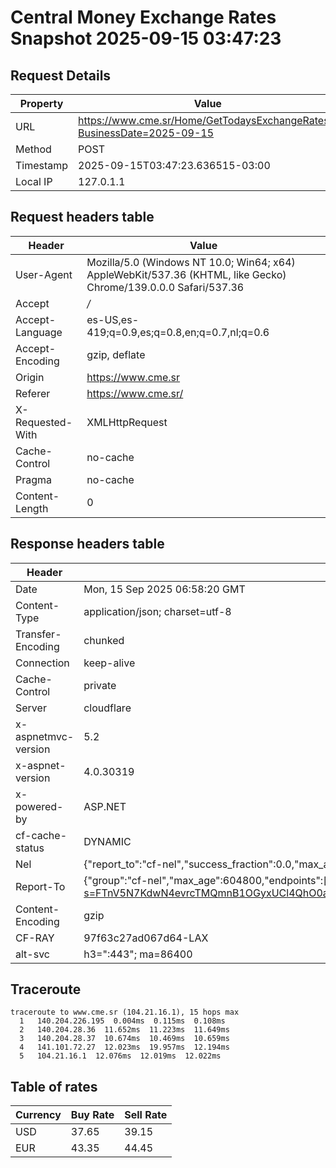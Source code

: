 # Central Money Exchange Rates Snapshot 2025-09-15 03:47:23
## Request Details

| Property | Value |
|----------|-------|
| URL | https://www.cme.sr/Home/GetTodaysExchangeRates/?BusinessDate=2025-09-15 |
| Method | POST |
| Timestamp | 2025-09-15T03:47:23.636515-03:00 |
| Local IP | 127.0.1.1 |
    
## Request headers table

| Header | Value |
|--------|-------|
| User-Agent | Mozilla/5.0 (Windows NT 10.0; Win64; x64) AppleWebKit/537.36 (KHTML, like Gecko) Chrome/139.0.0.0 Safari/537.36 |
| Accept | */* |
| Accept-Language | es-US,es-419;q=0.9,es;q=0.8,en;q=0.7,nl;q=0.6 |
| Accept-Encoding | gzip, deflate |
| Origin | https://www.cme.sr |
| Referer | https://www.cme.sr/ |
| X-Requested-With | XMLHttpRequest |
| Cache-Control | no-cache |
| Pragma | no-cache |
| Content-Length | 0 |

    
## Response headers table
| Header | Value |
|--------|-------|
| Date | Mon, 15 Sep 2025 06:58:20 GMT |
| Content-Type | application/json; charset=utf-8 |
| Transfer-Encoding | chunked |
| Connection | keep-alive |
| Cache-Control | private |
| Server | cloudflare |
| x-aspnetmvc-version | 5.2 |
| x-aspnet-version | 4.0.30319 |
| x-powered-by | ASP.NET |
| cf-cache-status | DYNAMIC |
| Nel | {"report_to":"cf-nel","success_fraction":0.0,"max_age":604800} |
| Report-To | {"group":"cf-nel","max_age":604800,"endpoints":[{"url":"https://a.nel.cloudflare.com/report/v4?s=FTnV5N7KdwN4evrcTMQmnB1OGyxUCl4QhO0a0DvRfIoiQJOKw0AkYd25q0hDQxIsAhcaee7Ya9Hx9uFUE1bu6zbmxt0%2BDTREXYk%3D"}]} |
| Content-Encoding | gzip |
| CF-RAY | 97f63c27ad067d64-LAX |
| alt-svc | h3=":443"; ma=86400 |

## Traceroute 

```
traceroute to www.cme.sr (104.21.16.1), 15 hops max
  1   140.204.226.195  0.004ms  0.115ms  0.108ms 
  2   140.204.28.36  11.652ms  11.223ms  11.649ms 
  3   140.204.28.37  10.674ms  10.469ms  10.659ms 
  4   141.101.72.27  12.023ms  19.957ms  12.194ms 
  5   104.21.16.1  12.076ms  12.019ms  12.022ms 

```


## Table of rates

| Currency | Buy Rate | Sell Rate |
|----------|----------|-----------|
| USD | 37.65 | 39.15 |
| EUR | 43.35 | 44.45 |
